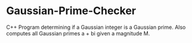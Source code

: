 # Gaussian-Prime-Checker
C++ Program determining if a Gaussian integer is a Gaussian prime. Also computes all Gaussian primes a + bi given a magnitude M.
